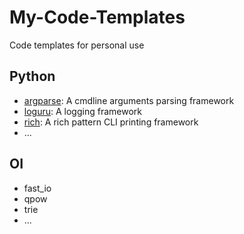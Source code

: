# My-Code-Templates
Code templates for personal use

## Python

- [argparse](https://github.com/QGrain/My-Code-Templates/tree/main/python/argparse): A cmdline arguments parsing framework
- [loguru](https://github.com/QGrain/My-Code-Templates/tree/main/python/loguru): A logging framework
- [rich](https://github.com/QGrain/My-Code-Templates/tree/main/python/rich): A rich pattern CLI printing framework
- ...



## OI

- fast_io
- qpow
- trie
- ...
